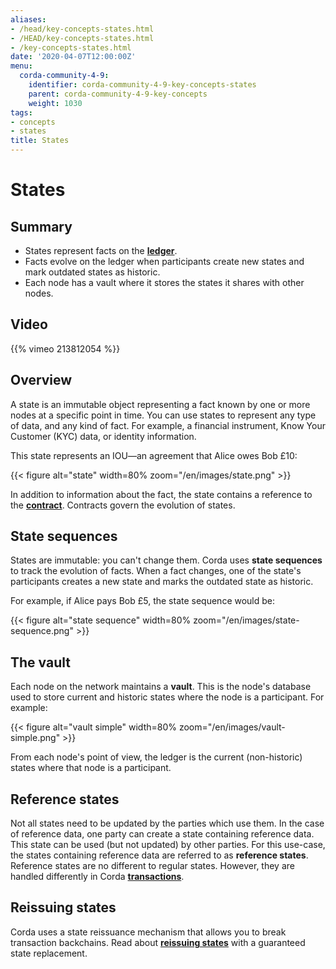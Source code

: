 ```yaml
---
aliases:
- /head/key-concepts-states.html
- /HEAD/key-concepts-states.html
- /key-concepts-states.html
date: '2020-04-07T12:00:00Z'
menu:
  corda-community-4-9:
    identifier: corda-community-4-9-key-concepts-states
    parent: corda-community-4-9-key-concepts
    weight: 1030
tags:
- concepts
- states
title: States
---
```



# States

## Summary

* States represent facts on the **[ledger](key-concepts-ledger.md)**.
* Facts evolve on the ledger when participants create new states and mark outdated states as historic.
* Each node has a vault where it stores the states it shares with other nodes.

## Video

{{% vimeo 213812054 %}}

## Overview

A state is an immutable object representing a fact known by one or more nodes at a specific point in time.
You can use states to represent any type of data, and any kind of fact. For example, a financial instrument, Know Your Customer (KYC) data, or identity information.

This state represents an IOU—an agreement that Alice owes Bob £10:

{{< figure alt="state" width=80% zoom="/en/images/state.png" >}}

In addition to information about the fact, the state contains a reference to the
**[contract](key-concepts-contracts.md)**. Contracts govern the evolution of states.

## State sequences

States are immutable: you can't change them. Corda uses **state sequences** to track the evolution of facts.
When a fact changes, one of the state's participants creates a new state and marks the outdated state as historic.

For example, if Alice pays Bob £5, the state sequence would be:

{{< figure alt="state sequence" width=80% zoom="/en/images/state-sequence.png" >}}

## The vault

Each node on the network maintains a **vault**. This is the node's database used to store current and historic states
where the node is a participant. For example:

{{< figure alt="vault simple" width=80% zoom="/en/images/vault-simple.png" >}}

From each node's point of view, the ledger is the current (non-historic) states where that node is a participant.

## Reference states

Not all states need to be updated by the parties which use them. In the case of reference data, one party can create
a state containing reference data. This state can be used (but not updated) by other parties. For this use-case, the
states containing reference data are referred to as **reference states**. Reference states are no different
to regular states. However, they are handled differently in Corda **[transactions](key-concepts-transactions.md)**.

## Reissuing states

Corda uses a state reissuance mechanism that allows you to break transaction backchains. Read about
**[reissuing states](reissuing-states.md)** with a guaranteed state replacement.
